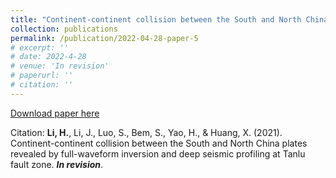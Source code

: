 ```yaml
---
title: "Continent-continent collision between the South and North China plates revealed by full-waveform inversion and deep seismic profiling at Tanlu fault zone"
collection: publications
permalink: /publication/2022-04-28-paper-5
# excerpt: ''
# date: 2022-4-28
# venue: 'In revision'
# paperurl: ''
# citation: ''
---
```

[Download paper here]()

Citation: **Li, H.**, Li, J., Luo, S., Bem, S., Yao, H., & Huang, X. (2021). Continent-continent collision between the South and North China plates revealed by full-waveform inversion and deep seismic profiling at Tanlu fault zone. ***In revision***.

